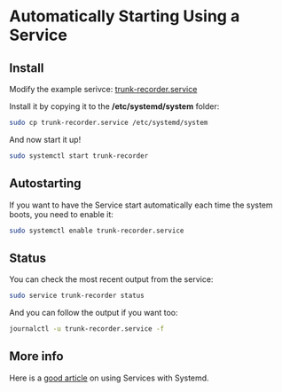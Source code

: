 # Automatically Starting Using a Service

## Install

Modify the example serivce: [trunk-recorder.service](trunk-recorder.service)

Install it by copying it to the **/etc/systemd/system** folder:

```bash
sudo cp trunk-recorder.service /etc/systemd/system
```

And now start it up!

```bash
sudo systemctl start trunk-recorder
```

## Autostarting

If you want to have the Service start automatically each time the system boots, you need to enable it:

```bash
sudo systemctl enable trunk-recorder.service
```


## Status

You can check the most recent output from the service:

```bash
sudo service trunk-recorder status
```

And you can follow the output if you want too:

```bash
journalctl -u trunk-recorder.service -f
```

## More info

Here is a [good article](https://www.digitalocean.com/community/tutorials/how-to-use-systemctl-to-manage-systemd-services-and-units) on using Services with Systemd.
